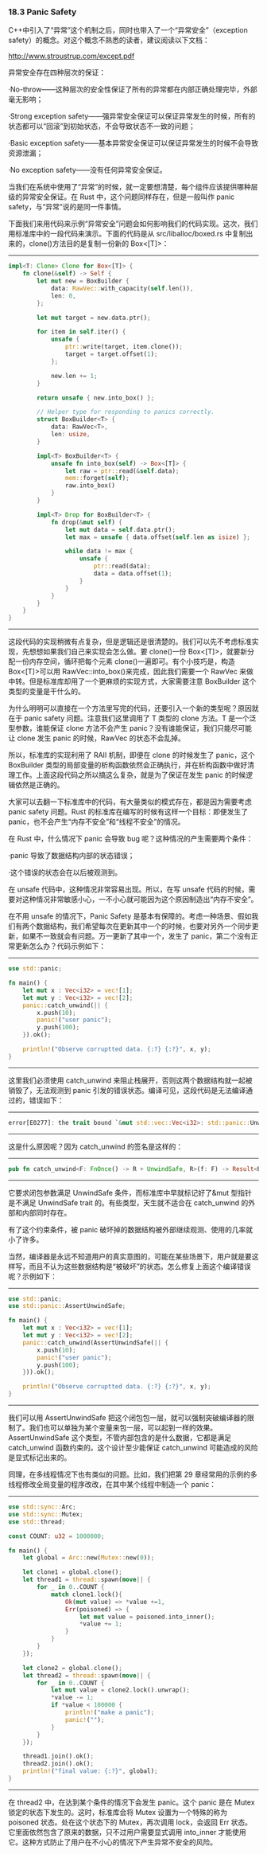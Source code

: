 ### 18.3 Panic Safety

C++中引入了“异常”这个机制之后，同时也带入了一个“异常安全”（exception safety）的概念。对这个概念不熟悉的读者，建议阅读以下文档：

<http://www.stroustrup.com/except.pdf>   

异常安全存在四种层次的保证：

·No-throw——这种层次的安全性保证了所有的异常都在内部正确处理完毕，外部毫无影响；

·Strong exception safety——强异常安全保证可以保证异常发生的时候，所有的状态都可以“回滚”到初始状态，不会导致状态不一致的问题；

·Basic exception safety——基本异常安全保证可以保证异常发生的时候不会导致资源泄漏；

·No exception safety——没有任何异常安全保证。

当我们在系统中使用了“异常”的时候，就一定要想清楚，每个组件应该提供哪种层级的异常安全保证。在 Rust 中，这个问题同样存在，但是一般叫作 panic safety，与“异常”说的是同一件事情。

下面我们来用代码来示例“异常安全”问题会如何影响我们的代码实现。这次，我们用标准库中的一段代码来演示。下面的代码是从 src/liballoc/boxed.rs 中复制出来的，clone()方法目的是复制一份新的 Box<\[T\]>：

---

```rust
impl<T: Clone> Clone for Box<[T]> {
    fn clone(&self) -> Self {
        let mut new = BoxBuilder {
            data: RawVec::with_capacity(self.len()),
            len: 0,
        };

        let mut target = new.data.ptr();

        for item in self.iter() {
            unsafe {
                ptr::write(target, item.clone());
                target = target.offset(1);
            };

            new.len += 1;
        }

        return unsafe { new.into_box() };

        // Helper type for responding to panics correctly.
        struct BoxBuilder<T> {
            data: RawVec<T>,
            len: usize,
        }

        impl<T> BoxBuilder<T> {
            unsafe fn into_box(self) -> Box<[T]> {
                let raw = ptr::read(&self.data);
                mem::forget(self);
                raw.into_box()
            }
        }

        impl<T> Drop for BoxBuilder<T> {
            fn drop(&mut self) {
                let mut data = self.data.ptr();
                let max = unsafe { data.offset(self.len as isize) };

                while data != max {
                    unsafe {
                        ptr::read(data);
                        data = data.offset(1);
                    }
                }
            }
        }
    }
}
```

---

这段代码的实现稍微有点复杂，但是逻辑还是很清楚的。我们可以先不考虑标准实现，先想想如果我们自己来实现会怎么做。要 clone()一份 Box<\[T\]>，就要新分配一份内存空间，循环把每个元素 clone()一遍即可。有个小技巧是，构造 Box<\[T\]>可以用 RawVec::into\_box()来完成，因此我们需要一个 RawVec 来做中转。但是标准库却用了一个更麻烦的实现方式，大家需要注意 BoxBuilder 这个类型的变量是干什么的。

为什么明明可以直接在一个方法里写完的代码，还要引入一个新的类型呢？原因就在于 panic safety 问题。注意我们这里调用了 T 类型的 clone 方法。T 是一个泛型参数，谁能保证 clone 方法不会产生 panic？没有谁能保证，我们只能尽可能让 clone 发生 panic 的时候，RawVec 的状态不会乱掉。

所以，标准库的实现利用了 RAII 机制，即便在 clone 的时候发生了 panic，这个 BoxBuilder 类型的局部变量的析构函数依然会正确执行，并在析构函数中做好清理工作。上面这段代码之所以搞这么复杂，就是为了保证在发生 panic 的时候逻辑依然是正确的。

大家可以去翻一下标准库中的代码，有大量类似的模式存在，都是因为需要考虑 panic safety 问题。Rust 的标准库在编写的时候有这样一个目标：即便发生了 panic，也不会产生“内存不安全”和“线程不安全”的情况。

在 Rust 中，什么情况下 panic 会导致 bug 呢？这种情况的产生需要两个条件：

·panic 导致了数据结构内部的状态错误；

·这个错误的状态会在以后被观测到。

在 unsafe 代码中，这种情况非常容易出现。所以，在写 unsafe 代码的时候，需要对这种情况非常敏感小心，一不小心就可能因为这个原因制造出“内存不安全”。

在不用 unsafe 的情况下，Panic Safety 是基本有保障的。考虑一种场景、假如我们有两个数据结构，我们希望每次在更新其中一个的时候，也要对另外一个同步更新，如果不一致就会有问题。万一更新了其中一个，发生了 panic，第二个没有正常更新怎么办？代码示例如下：

---

```rust
use std::panic;

fn main() {
    let mut x : Vec<i32> = vec![1];
    let mut y : Vec<i32> = vec![2];
    panic::catch_unwind(|| {
        x.push(10);
        panic!("user panic");
        y.push(100);
    }).ok();

    println!("Observe corruptted data. {:?} {:?}", x, y);
}
```

---

这里我们必须使用 catch\_unwind 来阻止栈展开，否则这两个数据结构就一起被销毁了，无法观测到 panic 引发的错误状态。编译可见，这段代码是无法编译通过的，错误如下：

---

```rust
error[E0277]: the trait bound `&mut std::vec::Vec<i32>: std::panic::UnwindSafe` is not satisfied
```

---

这是什么原因呢？因为 catch\_unwind 的签名是这样的：

---

```rust
pub fn catch_unwind<F: FnOnce() -> R + UnwindSafe, R>(f: F) -> Result<R>
```

---

它要求闭包参数满足 UnwindSafe 条件，而标准库中早就标记好了&mut 型指针是不满足 UnwindSafe trait 的。有些类型，天生就不适合在 catch\_unwind 的外部和内部同时存在。

有了这个约束条件，被 panic 破坏掉的数据结构被外部继续观测、使用的几率就小了许多。

当然，编译器是永远不知道用户的真实意图的，可能在某些场景下，用户就是要这样写，而且不认为这些数据结构是“被破坏”的状态。怎么修复上面这个编译错误呢？示例如下：

---

```rust
use std::panic;
use std::panic::AssertUnwindSafe;

fn main() {
    let mut x : Vec<i32> = vec![1];
    let mut y : Vec<i32> = vec![2];
    panic::catch_unwind(AssertUnwindSafe(|| {
        x.push(10);
        panic!("user panic");
        y.push(100);
    })).ok();

    println!("Observe corruptted data. {:?} {:?}", x, y);
}
```

---

我们可以用 AssertUnwindSafe 把这个闭包包一层，就可以强制突破编译器的限制了。我们也可以单独为某个变量来包一层，可以起到一样的效果。AssertUnwindSafe 这个类型，不管内部包含的是什么数据，它都是满足 catch\_unwind 函数约束的。这个设计至少能保证 catch\_unwind 可能造成的风险是显式标记出来的。

同理，在多线程情况下也有类似的问题。比如，我们把第 29 章经常用的示例的多线程修改全局变量的程序改改，在其中某个线程中制造一个 panic：

---

```rust
use std::sync::Arc;
use std::sync::Mutex;
use std::thread;

const COUNT: u32 = 1000000;

fn main() {
    let global = Arc::new(Mutex::new(0));

    let clone1 = global.clone();
    let thread1 = thread::spawn(move|| {
        for _ in 0..COUNT {
            match clone1.lock(){
                Ok(mut value) => *value +=1,
                Err(poisoned) => {
                    let mut value = poisoned.into_inner();
                    *value += 1;
                }
            }
        }
    });

    let clone2 = global.clone();
    let thread2 = thread::spawn(move|| {
        for _ in 0..COUNT {
            let mut value = clone2.lock().unwrap();
            *value -= 1;
            if *value < 100000 {
                println!("make a panic");
                panic!("");
            }
        }
    });

    thread1.join().ok();
    thread2.join().ok();
    println!("final value: {:?}", global);
}
```

---

在 thread2 中，在达到某个条件的情况下会发生 panic。这个 panic 是在 Mutex 锁定的状态下发生的。这时，标准库会将 Mutex 设置为一个特殊的称为 poisoned 状态。处在这个状态下的 Mutex，再次调用 lock，会返回 Err 状态。它里面依然包含了原来的数据，只不过用户需要显式调用 into\_inner 才能使用它。这种方式防止了用户在不小心的情况下产生异常不安全的风险。
